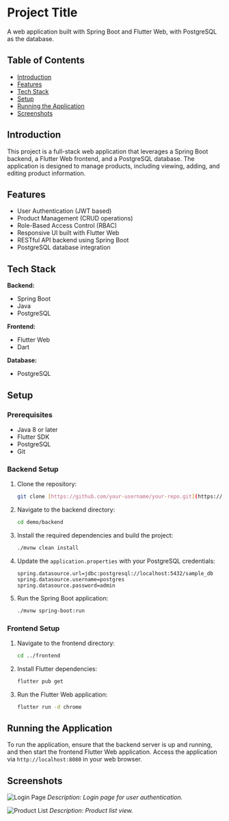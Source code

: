 # Project Title

A web application built with Spring Boot and Flutter Web, with PostgreSQL as the database.

## Table of Contents

- [Introduction](#introduction)
- [Features](#features)
- [Tech Stack](#tech-stack)
- [Setup](#setup)
- [Running the Application](#running-the-application)
- [Screenshots](#screenshots)

## Introduction

This project is a full-stack web application that leverages a Spring Boot backend, a Flutter Web frontend, and a PostgreSQL database. The application is designed to manage products, including viewing, adding, and editing product information.

## Features

- User Authentication (JWT based)
- Product Management (CRUD operations)
- Role-Based Access Control (RBAC)
- Responsive UI built with Flutter Web
- RESTful API backend using Spring Boot
- PostgreSQL database integration

## Tech Stack

**Backend:**
- Spring Boot
- Java
- PostgreSQL

**Frontend:**
- Flutter Web
- Dart

**Database:**
- PostgreSQL

## Setup

### Prerequisites

- Java 8 or later
- Flutter SDK
- PostgreSQL
- Git

### Backend Setup

1. Clone the repository:
    ```bash
    git clone [https://github.com/your-username/your-repo.git](https://github.com/github-ankit/sg-makeit-test)
    ```
2. Navigate to the backend directory:
    ```bash
    cd demo/backend
    ```
3. Install the required dependencies and build the project:
    ```bash
    ./mvnw clean install
    ```
4. Update the `application.properties` with your PostgreSQL credentials:
    ```properties
    spring.datasource.url=jdbc:postgresql://localhost:5432/sample_db
    spring.datasource.username=postgres
    spring.datasource.password=admin
    ```
5. Run the Spring Boot application:
    ```bash
    ./mvnw spring-boot:run
    ```

### Frontend Setup

1. Navigate to the frontend directory:
    ```bash
    cd ../frontend
    ```
2. Install Flutter dependencies:
    ```bash
    flutter pub get
    ```
3. Run the Flutter Web application:
    ```bash
    flutter run -d chrome
    ```

## Running the Application

To run the application, ensure that the backend server is up and running, and then start the frontend Flutter Web application. Access the application via `http://localhost:8080` in your web browser.

## Screenshots

![Login Page](screenshots/login_page.png)
*Description: Login page for user authentication.*

![Product List](screenshots/product_list.png)
*Description: Product list view.*


